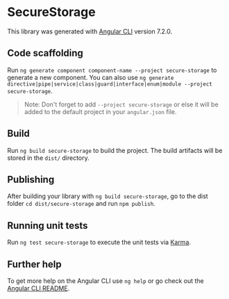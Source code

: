 # SecureStorage

This library was generated with [Angular CLI](https://github.com/angular/angular-cli) version 7.2.0.

## Code scaffolding

Run `ng generate component component-name --project secure-storage` to generate a new component. You can also use `ng generate directive|pipe|service|class|guard|interface|enum|module --project secure-storage`.
> Note: Don't forget to add `--project secure-storage` or else it will be added to the default project in your `angular.json` file. 

## Build

Run `ng build secure-storage` to build the project. The build artifacts will be stored in the `dist/` directory.

## Publishing

After building your library with `ng build secure-storage`, go to the dist folder `cd dist/secure-storage` and run `npm publish`.

## Running unit tests

Run `ng test secure-storage` to execute the unit tests via [Karma](https://karma-runner.github.io).

## Further help

To get more help on the Angular CLI use `ng help` or go check out the [Angular CLI README](https://github.com/angular/angular-cli/blob/master/README.md).
